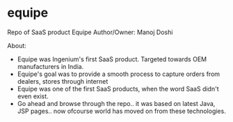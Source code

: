 # equipe
Repo of SaaS product Equipe
Author/Owner: Manoj Doshi

About: 
* Equipe was Ingenium's first SaaS product. Targeted towards OEM manufacturers in India.
* Equipe's goal was to provide a smooth process to capture orders from dealers, stores through internet
* Equipe was one of the first SaaS products, when the word SaaS didn't even exist.
* Go ahead and browse through the repo.. it was based on latest Java, JSP pages.. now ofcourse world has moved on from these technologies.
